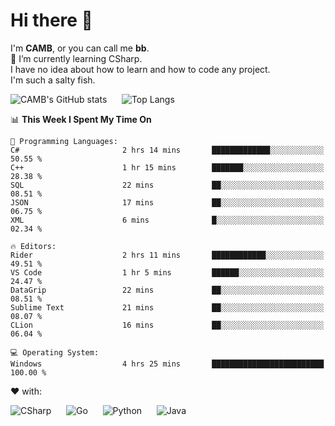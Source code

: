 # Hi there 👋
<!--
**CAMB-dev/CAMB-dev** is a ✨ _special_ ✨ repository because its `README.md` (this file) appears on your GitHub profile.

Here are some ideas to get you started:

- 🔭 I’m currently working on ...
- 🌱 I’m currently learning ...
- 👯 I’m looking to collaborate on ...
- 🤔 I’m looking for help with ...
- 💬 Ask me about ...
- 📫 How to reach me: ...
- 😄 Pronouns: ...
- ⚡ Fun fact: ...
-->
 I'm **CAMB**, or you can call me **bb**.  
 🌱 I’m currently learning CSharp.  
 I have no idea about how to learn and how to code any project.  
 I'm such a salty fish.
 
 
![CAMB's GitHub stats](https://github-readme-stats.vercel.app/api?username=CAMB-dev&show_icons=true&theme=tokyonight)
&nbsp;&nbsp;&nbsp;&nbsp;
![Top Langs](https://github-readme-stats.vercel.app/api/top-langs/?username=CAMB-dev&langs_count=5&theme=tokyonight)


<!--START_SECTION:waka-->
📊 **This Week I Spent My Time On** 

```text
💬 Programming Languages: 
C#                       2 hrs 14 mins       █████████████░░░░░░░░░░░░   50.55 % 
C++                      1 hr 15 mins        ███████░░░░░░░░░░░░░░░░░░   28.38 % 
SQL                      22 mins             ██░░░░░░░░░░░░░░░░░░░░░░░   08.51 % 
JSON                     17 mins             ██░░░░░░░░░░░░░░░░░░░░░░░   06.75 % 
XML                      6 mins              █░░░░░░░░░░░░░░░░░░░░░░░░   02.34 % 

🔥 Editors: 
Rider                    2 hrs 11 mins       ████████████░░░░░░░░░░░░░   49.51 % 
VS Code                  1 hr 5 mins         ██████░░░░░░░░░░░░░░░░░░░   24.47 % 
DataGrip                 22 mins             ██░░░░░░░░░░░░░░░░░░░░░░░   08.51 % 
Sublime Text             21 mins             ██░░░░░░░░░░░░░░░░░░░░░░░   08.07 % 
CLion                    16 mins             ██░░░░░░░░░░░░░░░░░░░░░░░   06.04 % 

💻 Operating System: 
Windows                  4 hrs 25 mins       █████████████████████████   100.00 % 
```


<!--END_SECTION:waka-->


❤ with:

![CSharp](https://img.shields.io/badge/CSharp-%23512BD4?style=for-the-badge&logo=.net)
&nbsp;&nbsp;&nbsp;&nbsp;
![Go](https://img.shields.io/badge/Go-000000?style=for-the-badge&logo=go)
&nbsp;&nbsp;&nbsp;&nbsp;
![Python](https://img.shields.io/badge/Python-000000?style=for-the-badge&logo=python)
&nbsp;&nbsp;&nbsp;&nbsp;
![Java](https://img.shields.io/badge/Java-964B00?style=for-the-badge&logo=openjdk)
